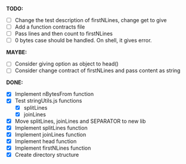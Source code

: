 **TODO:**

- [ ] Change the test description of firstNLines, change get to give
- [ ] Add a function contracts file
- [ ] Pass lines and then count to firstNLines
- [ ] 0 bytes case should be handled. On shell, it gives error.
  
**MAYBE:**

- [ ] Consider giving option as object to head()
- [ ] Consider change contract of firstNLines and pass content as string

**DONE:**
- [x] Implement nBytesFrom function
- [x] Test stringUtils.js functions
  - [x] splitLines
  - [x] joinLines
- [x] Move splitLines, joinLines and SEPARATOR to new lib
- [x] Implement splitLines function
- [x] Implement joinLines function
- [x] Implement head function
- [x] Implement firstNLines function
- [x] Create directory structure
